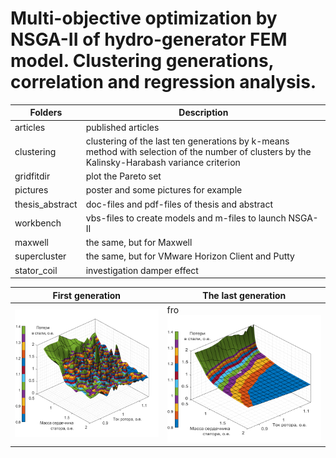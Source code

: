 # Multi-objective optimization by NSGA-II of hydro-generator FEM model. Clustering generations, correlation and regression analysis. 


| Folders         | Description                                                                                                                                   |
|-----------------|-----------------------------------------------------------------------------------------------------------------------------------------------|
| articles        | published articles                                                                                                                            |
| clustering      | clustering of the last ten generations by k-means method with selection of the number of clusters by the Kalinsky-Harabash variance criterion |
| gridfitdir      | plot the Pareto set                                                                                                                           |
| pictures        | poster and some pictures for example                                                                                                          |
| thesis_abstract | doc-files and pdf-files of thesis and abstract                                                                                                |
| workbench       | vbs-files to create models and m-files to launch NSGA-II                                                                                      |
| maxwell         | the same, but for Maxwell                                                                                                                     |
| supercluster    | the same, but for VMware Horizon Client and Putty                                                                                             |
| stator_coil     | investigation damper effect                                                                                                                   |


| First generation                                                                                                               | The last generation                                                                                                                     |
|--------------------------------------------------------------------------------------------------------------------------------|-----------------------------------------------------------------------------------------------------------------------------------------|
| <img src="https://github.com/krajoff/NSGA_ANSYS_PHD/blob/main/pictures/G1.Baksan.750p.png?raw=true" width="246" height="204"> | fro<img src="https://github.com/krajoff/NSGA_ANSYS_PHD/blob/main/pictures/G39.Baksan.750p.Paper.png?raw=true" width="246" height="204"> |

